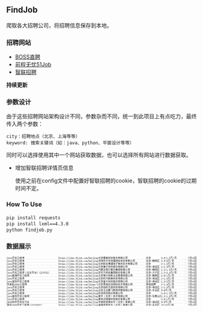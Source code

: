 ## FindJob

 爬取各大招聘公司，将招聘信息保存到本地。

### 招聘网站

- [BOSS直聘](https://www.zhipin.com/)
- [前程无忧51Job](https://www.51job.com/)
- [智联招聘](https://www.zhaopin.com/)

**持续更新**

### 参数设计

由于这些招聘网站架构设计不同，参数杂而不同，统一到此项目上有点吃力，最终传入两个参数：
```
city：招聘地点（北京、上海等等）
keyword: 搜索关键词（如：java、python、平面设计等等）
```
同时可以选择使用其中一个网站获取数据，也可以选择所有网站进行数据获取。

- 增加智联招聘详情页信息
	
	使用之前在config文件中配置好智联招聘的cookie，智联招聘的cookie的过期时间不定。

### How To Use

```
pip install requests
pip install lxml==4.3.0
python findjob.py   
```


### 数据展示

![测试数据](https://raw.githubusercontent.com/Joynice/image/master/img/TIM%E6%88%AA%E5%9B%BE20190710155357.png)
